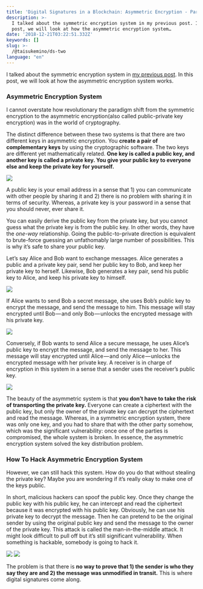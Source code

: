 ```yaml
---
title: 'Digital Signatures in a Blockchain: Asymmetric Encryption - Part 2'
description: >-
  I talked about the symmetric encryption system in my previous post. In this
  post, we will look at how the asymmetric encryption system…
date: '2018-12-21T03:22:51.332Z'
keywords: []
slug: >-
  /@taisukemino/ds-two
language: "en"
---
```


I talked about the symmetric encryption system in [my previous post](https://medium.com/icovo/digital-signatures-in-a-blockchain-cryptography-and-symmetric-encryption-af51f071b5ce). In this post, we will look at how the asymmetric encryption system works.

### Asymmetric Encryption System

I cannot overstate how revolutionary the paradigm shift from the symmetric encryption to the asymmetric encryption(also called public-private key encryption) was in the world of cryptography.

The distinct difference between these two systems is that there are two different keys in asymmetric encryption. You **create a pair of complementary keys** by using the cryptographic software. The two keys are different yet mathematically related. **One key is called a public key, and another key is called a private key. You give your public key to everyone else and keep the private key for yourself.**

![](https://cdn-images-1.medium.com/max/800/1*R3ypLg7PrDKsgVmjCafT1g@2x.jpeg)

A public key is your email address in a sense that 1) you can communicate with other people by sharing it and 2) there is no problem with sharing it in terms of security. Whereas, a private key is your password in a sense that you should never, ever share it.

You can easily derive the public key from the private key, but you cannot guess what the private key is from the public key. In other words, they have the _one-way_ relationship. Going the public-to-private direction is equivalent to brute-force guessing an unfathomably large number of possibilities. This is why it’s safe to share your public key.

Let’s say Alice and Bob want to exchange messages. Alice generates a public and a private key pair, send her public key to Bob, and keep her private key to herself. Likewise, Bob generates a key pair, send his public key to Alice, and keep his private key to himself.

![](https://cdn-images-1.medium.com/max/800/1*fkw6A1Yssi8AgsUNCeQ7kw@2x.jpeg)

If Alice wants to send Bob a secret message, she uses Bob’s public key to encrypt the message, and send the message to him. This message will stay encrypted until Bob — and only Bob — unlocks the encrypted message with his private key.

![](https://cdn-images-1.medium.com/max/800/1*_deNqWddNVERqilbAOlWYw@2x.jpeg)

Conversely, if Bob wants to send Alice a secure message, he uses Alice’s public key to encrypt the message, and send the message to her. This message will stay encrypted until Alice — and only Alice — unlocks the encrypted message with her private key. A receiver is in charge of encryption in this system in a sense that a sender uses the receiver’s public key.

![](https://cdn-images-1.medium.com/max/800/1*wpR35EJVu-i_wG_3myifJQ@2x.jpeg)

The beauty of the asymmetric system is that **you don’t have to take the risk of transporting the private key.** Everyone can create a ciphertext with the public key, but only the owner of the private key can decrypt the ciphertext and read the message. Whereas, in a symmetric encryption system, there was only one key, and you had to share that with the other party somehow, which was the significant vulnerability: once one of the parties is compromised, the whole system is broken. In essence, the asymmetric encryption system solved the key distribution problem.

### How To Hack Asymmetric Encryption System

However, we can still hack this system. How do you do that without stealing the private key? Maybe you are wondering if it’s really okay to make one of the keys public.

In short, malicious hackers can spoof the public key. Once they change the public key with his public key, he can intercept and read the ciphertext because it was encrypted with his public key. Obviously, he can use his private key to decrypt the message. Then he can pretend to be the original sender by using the original public key and send the message to the owner of the private key. This attack is called the man-in-the-middle attack. It might look difficult to pull off but it’s still significant vulnerability. When something is hackable, somebody is going to hack it.

![](https://cdn-images-1.medium.com/max/800/1*p5mdZB5DngVjjCp5LlUpLQ@2x.jpeg)
![](https://cdn-images-1.medium.com/max/800/1*-7GgtvhobBIgrOiUOPtXMg@2x.jpeg)

The problem is that there is **no way to prove that 1) the sender is who they say they are and 2) the message was unmodified in transit.** This is where digital signatures come along.
